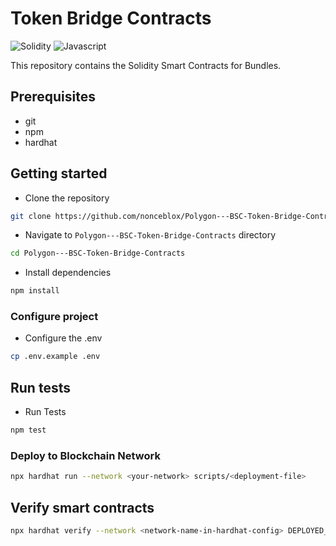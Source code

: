 # Token Bridge Contracts

<img alt="Solidity" src="https://img.shields.io/badge/Solidity-e6e6e6?style=for-the-badge&logo=solidity&logoColor=black"/> <img alt="Javascript" src="https://img.shields.io/badge/JavaScript-323330?style=for-the-badge&logo=javascript&logoColor=F7DF1E"/>

This repository contains the Solidity Smart Contracts for Bundles.

## Prerequisites

-   git
-   npm
-   hardhat

## Getting started

-   Clone the repository

```sh
git clone https://github.com/nonceblox/Polygon---BSC-Token-Bridge-Contracts
```

-   Navigate to `Polygon---BSC-Token-Bridge-Contracts` directory

```sh
cd Polygon---BSC-Token-Bridge-Contracts
```

-   Install dependencies

```sh
npm install
```

### Configure project

-   Configure the .env

```sh
cp .env.example .env
```

## Run tests

-   Run Tests

```sh
npm test
```

### Deploy to Blockchain Network

```sh
npx hardhat run --network <your-network> scripts/<deployment-file>
```

## Verify smart contracts

```sh
npx hardhat verify --network <network-name-in-hardhat-config> DEPLOYED_CONTRACT_ADDRESS "Constructor arguments"
```
